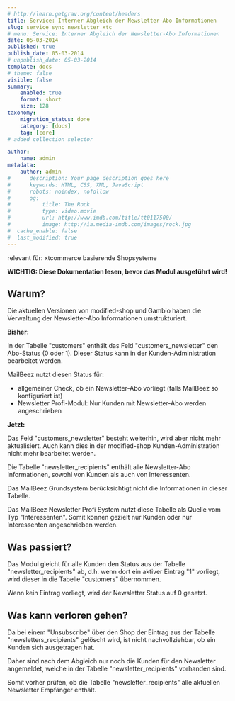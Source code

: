 ```yaml
---
# http://learn.getgrav.org/content/headers
title: Service: Interner Abgleich der Newsletter-Abo Informationen
slug: service_sync_newsletter_xtc
# menu: Service: Interner Abgleich der Newsletter-Abo Informationen
date: 05-03-2014
published: true
publish_date: 05-03-2014
# unpublish_date: 05-03-2014
template: docs
# theme: false
visible: false
summary:
    enabled: true
    format: short
    size: 128
taxonomy:
    migration_status: done
    category: [docs]
    tag: [core]
# added collection selector

author:
    name: admin
metadata:
    author: admin
#      description: Your page description goes here
#      keywords: HTML, CSS, XML, JavaScript
#      robots: noindex, nofollow
#      og:
#          title: The Rock
#          type: video.movie
#          url: http://www.imdb.com/title/tt0117500/
#          image: http://ia.media-imdb.com/images/rock.jpg
#  cache_enable: false
#  last_modified: true
---
```



relevant für: xtcommerce basierende Shopsysteme

**WICHTIG: Diese Dokumentation lesen, bevor das Modul ausgeführt wird!**

## Warum?

Die aktuellen Versionen von modified-shop und Gambio haben die Verwaltung der Newsletter-Abo Informationen umstrukturiert.

**Bisher:**

In der Tabelle "customers" enthält das Feld "customers\_newsletter" den Abo-Status (0 oder 1). Dieser Status kann in der Kunden-Administration bearbeitet werden.

MailBeez nutzt diesen Status für: 
- allgemeiner Check, ob ein Newsletter-Abo vorliegt (falls MailBeez so konfiguriert ist)
- Newsletter Profi-Modul: Nur Kunden mit Newsletter-Abo werden angeschrieben

**Jetzt:**

Das Feld "customers\_newsletter" besteht weiterhin, wird aber nicht mehr aktualisiert. Auch kann dies in der modified-shop Kunden-Administration nicht mehr bearbeitet werden.

Die Tabelle "newsletter\_recipients" enthält alle Newsletter-Abo Informationen, sowohl von Kunden als auch von Interessenten.

Das MailBeez Grundsystem berücksichtigt nicht die Informationen in dieser Tabelle.

Das MailBeez Newsletter Profi System nutzt diese Tabelle als Quelle vom Typ "Interessenten". Somit können gezielt nur Kunden oder nur Interessenten angeschrieben werden.

## Was passiert?

Das Modul gleicht für alle Kunden den Status aus der Tabelle "newsletter\_recipients" ab, d.h. wenn dort ein aktiver Eintrag "1" vorliegt, wird dieser in die Tabelle "customers" übernommen.

Wenn kein Eintrag vorliegt, wird der Newsletter Status auf 0 gesetzt.

## Was kann verloren gehen?

Da bei einem "Unsubscribe" über den Shop der Eintrag aus der Tabelle "newsletters\_recipients" gelöscht wird, ist nicht nachvollziehbar, ob ein Kunden sich ausgetragen hat.

Daher sind nach dem Abgleich nur noch die Kunden für den Newsletter angemeldet, welche in der Tabelle "newsletter\_recipients" vorhanden sind.

Somit vorher prüfen, ob die Tabelle "newsletter\_recipients" alle aktuellen Newsletter Empfänger enthält.
